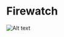 # Firewatch
![Alt text](https://user-images.githubusercontent.com/7662760/63144864-d4147700-bfa9-11e9-84bd-748218e2dbb2.png)

